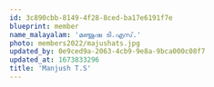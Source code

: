 ```yaml
---
id: 3c890cbb-8149-4f28-8ced-ba17e6191f7e
blueprint: member
name_malayalam: 'മഞ്ജൂഷ ടി.എസ്.'
photo: members2022/majushats.jpg
updated_by: 0e9ced9a-2063-4cb9-9e8a-9bca000c08f7
updated_at: 1673833296
title: 'Manjush T.S'
---
```


